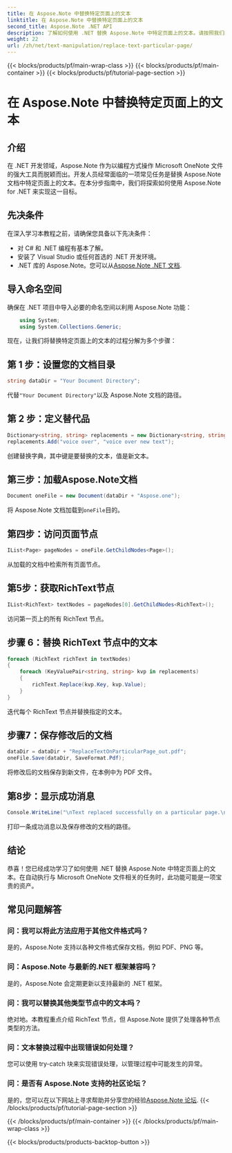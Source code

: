 ```yaml
---
title: 在 Aspose.Note 中替换特定页面上的文本
linktitle: 在 Aspose.Note 中替换特定页面上的文本
second_title: Aspose.Note .NET API
description: 了解如何使用 .NET 替换 Aspose.Note 中特定页面上的文本。请按照我们的分步指南进行高效的文本操作。
weight: 22
url: /zh/net/text-manipulation/replace-text-particular-page/
---
```


{{< blocks/products/pf/main-wrap-class >}}
{{< blocks/products/pf/main-container >}}
{{< blocks/products/pf/tutorial-page-section >}}

# 在 Aspose.Note 中替换特定页面上的文本

## 介绍
在 .NET 开发领域，Aspose.Note 作为以编程方式操作 Microsoft OneNote 文件的强大工具而脱颖而出。开发人员经常面临的一项常见任务是替换 Aspose.Note 文档中特定页面上的文本。在本分步指南中，我们将探索如何使用 Aspose.Note for .NET 来实现这一目标。
## 先决条件
在深入学习本教程之前，请确保您具备以下先决条件：
- 对 C# 和 .NET 编程有基本了解。
- 安装了 Visual Studio 或任何首选的 .NET 开发环境。
-  .NET 库的 Aspose.Note。您可以从[Aspose.Note .NET 文档](https://reference.aspose.com/note/net/).
## 导入命名空间
确保在 .NET 项目中导入必要的命名空间以利用 Aspose.Note 功能：
```csharp
    using System;
    using System.Collections.Generic;
```
现在，让我们将替换特定页面上的文本的过程分解为多个步骤：
## 第 1 步：设置您的文档目录
```csharp
string dataDir = "Your Document Directory";
```
代替`"Your Document Directory"`以及 Aspose.Note 文档的路径。
## 第 2 步：定义替代品
```csharp
Dictionary<string, string> replacements = new Dictionary<string, string>();
replacements.Add("voice over", "voice over new text");
```
创建替换字典，其中键是要替换的文本，值是新文本。
## 第三步：加载Aspose.Note文档
```csharp
Document oneFile = new Document(dataDir + "Aspose.one");
```
将 Aspose.Note 文档加载到`oneFile`目的。
## 第四步：访问页面节点
```csharp
IList<Page> pageNodes = oneFile.GetChildNodes<Page>();
```
从加载的文档中检索所有页面节点。
## 第5步：获取RichText节点
```csharp
IList<RichText> textNodes = pageNodes[0].GetChildNodes<RichText>();
```
访问第一页上的所有 RichText 节点。
## 步骤 6：替换 RichText 节点中的文本
```csharp
foreach (RichText richText in textNodes)
{
    foreach (KeyValuePair<string, string> kvp in replacements)
    {
        richText.Replace(kvp.Key, kvp.Value);
    }
}
```
迭代每个 RichText 节点并替换指定的文本。
## 步骤7：保存修改后的文档
```csharp
dataDir = dataDir + "ReplaceTextOnParticularPage_out.pdf";
oneFile.Save(dataDir, SaveFormat.Pdf);
```
将修改后的文档保存到新文件，在本例中为 PDF 文件。
## 第8步：显示成功消息
```csharp
Console.WriteLine("\nText replaced successfully on a particular page.\nFile saved at " + dataDir);
```
打印一条成功消息以及保存修改的文档的路径。
## 结论
恭喜！您已经成功学习了如何使用 .NET 替换 Aspose.Note 中特定页面上的文本。在自动执行与 Microsoft OneNote 文件相关的任务时，此功能可能是一项宝贵的资产。
## 常见问题解答
### 问：我可以将此方法应用于其他文件格式吗？
是的，Aspose.Note 支持以各种文件格式保存文档，例如 PDF、PNG 等。
### 问：Aspose.Note 与最新的.NET 框架兼容吗？
是的，Aspose.Note 会定期更新以支持最新的 .NET 框架。
### 问：我可以替换其他类型节点中的文本吗？
绝对地。本教程重点介绍 RichText 节点，但 Aspose.Note 提供了处理各种节点类型的方法。
### 问：文本替换过程中出现错误如何处理？
您可以使用 try-catch 块来实现错误处理，以管理过程中可能发生的异常。
### 问：是否有 Aspose.Note 支持的社区论坛？
是的，您可以在以下网站上寻求帮助并分享您的经验[Aspose.Note 论坛](https://forum.aspose.com/c/note/28).
{{< /blocks/products/pf/tutorial-page-section >}}

{{< /blocks/products/pf/main-container >}}
{{< /blocks/products/pf/main-wrap-class >}}

{{< blocks/products/products-backtop-button >}}
